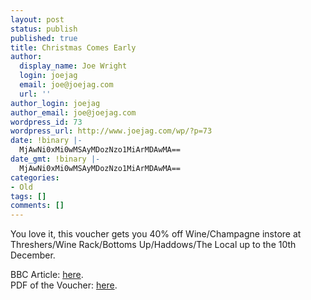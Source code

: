 ```yaml
---
layout: post
status: publish
published: true
title: Christmas Comes Early
author:
  display_name: Joe Wright
  login: joejag
  email: joe@joejag.com
  url: ''
author_login: joejag
author_email: joe@joejag.com
wordpress_id: 73
wordpress_url: http://www.joejag.com/wp/?p=73
date: !binary |-
  MjAwNi0xMi0wMSAyMDozNzo1MiArMDAwMA==
date_gmt: !binary |-
  MjAwNi0xMi0wMSAyMDozNzo1MiArMDAwMA==
categories:
- Old
tags: []
comments: []
---
```

<p>You love it, this voucher gets you 40% off Wine/Champagne instore at Threshers/Wine Rack/Bottoms Up/Haddows/The Local up to the 10th December.</p>
<p>BBC Article: <a href="http://news.bbc.co.uk/1/hi/business/6198828.stm">here</a>.<br />
PDF of the Voucher: <a href="http://www.joejag.com/archive/ThreshersCoupon.pdf">here</a>.</p>
